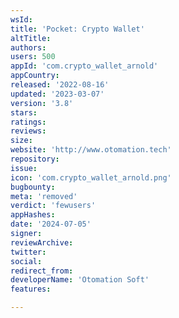 ```yaml
---
wsId: 
title: 'Pocket: Crypto Wallet'
altTitle: 
authors: 
users: 500
appId: 'com.crypto_wallet_arnold'
appCountry: 
released: '2022-08-16'
updated: '2023-03-07'
version: '3.8'
stars: 
ratings: 
reviews: 
size: 
website: 'http://www.otomation.tech'
repository: 
issue: 
icon: 'com.crypto_wallet_arnold.png'
bugbounty: 
meta: 'removed'
verdict: 'fewusers'
appHashes: 
date: '2024-07-05'
signer: 
reviewArchive: 
twitter: 
social: 
redirect_from: 
developerName: 'Otomation Soft'
features: 

---
```


